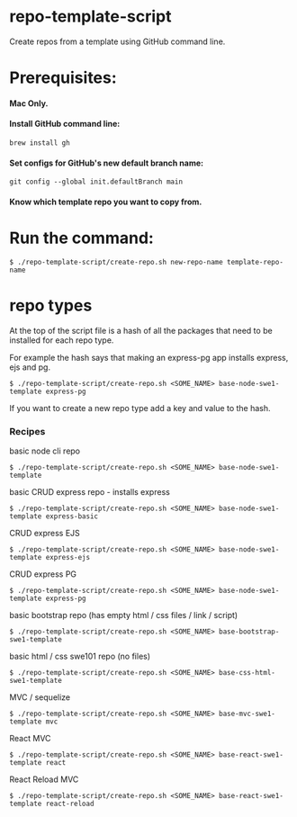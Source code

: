 # repo-template-script

Create repos from a template using GitHub command line.

# Prerequisites:

#### Mac Only.

#### Install GitHub command line:

```
brew install gh
```

#### Set configs for GitHub's new default branch name:

```
git config --global init.defaultBranch main
```

#### Know which template repo you want to copy from.

# Run the command:

```
$ ./repo-template-script/create-repo.sh new-repo-name template-repo-name
```

# repo types

At the top of the script file is a hash of all the packages that need to be installed for each repo type.

For example the hash says that making an express-pg app installs express, ejs and pg.

```
$ ./repo-template-script/create-repo.sh <SOME_NAME> base-node-swe1-template express-pg
```

If you want to create a new repo type add a key and value to the hash.

### Recipes

basic node cli repo
```
$ ./repo-template-script/create-repo.sh <SOME_NAME> base-node-swe1-template
```

basic CRUD express repo - installs express
```
$ ./repo-template-script/create-repo.sh <SOME_NAME> base-node-swe1-template express-basic
```

CRUD express EJS
```
$ ./repo-template-script/create-repo.sh <SOME_NAME> base-node-swe1-template express-ejs
```

CRUD express PG
```
$ ./repo-template-script/create-repo.sh <SOME_NAME> base-node-swe1-template express-pg
```

basic bootstrap repo (has empty html / css files / link / script)
```
$ ./repo-template-script/create-repo.sh <SOME_NAME> base-bootstrap-swe1-template
```

basic html / css swe101 repo (no files)
```
$ ./repo-template-script/create-repo.sh <SOME_NAME> base-css-html-swe1-template
```

MVC / sequelize
```
$ ./repo-template-script/create-repo.sh <SOME_NAME> base-mvc-swe1-template mvc
```

React MVC
```
$ ./repo-template-script/create-repo.sh <SOME_NAME> base-react-swe1-template react
```

React Reload MVC
```
$ ./repo-template-script/create-repo.sh <SOME_NAME> base-react-swe1-template react-reload
```
